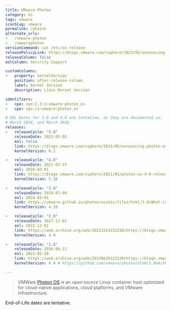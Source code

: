 ```yaml
---
title: VMware Photon
category: os
tags: vmware
iconSlug: vmware
permalink: /photon
alternate_urls:
-   /vmware-photon
-   /vmwarephoton
versionCommand: cat /etc/os-release
releasePolicyLink: https://blogs.vmware.com/vsphere/2023/05/announcing-photon-os-5-0-general-availability.html
releaseColumn: false
eolColumn: Security Support

customColumns:
-   property: kernelVersion
    position: after-release-column
    label: Kernel Version
    description: Linux Kernel Version

identifiers:
-   cpe: cpe:2.3:o:vmware:photon_os
-   cpe: cpe:/o:vmware:photon_os

# EOL Dates for 3.0 and 4.0 are tentative, as they are documented as:
# March 2024, and March 2026.
releases:
-   releaseCycle: "5.0"
    releaseDate: 2023-05-02
    eol: false
    link: https://blogs.vmware.com/vsphere/2023/05/announcing-photon-os-5-0-general-availability.html
    kernelVersion: 6.1

-   releaseCycle: "4.0"
    releaseDate: 2021-02-25
    eol: 2026-03-01
    link: https://blogs.vmware.com/vsphere/2021/02/photon-os-4-0-release-announcement.html
    kernelVersion: 5.10

-   releaseCycle: "3.0"
    releaseDate: 2019-02-08
    eol: 2024-03-01
    link: https://vmware.github.io/photon/assets/files/html/3.0/What-is-New-in-Photon-OS-3.0.html
    kernelVersion: 4.19

-   releaseCycle: "2.0"
    releaseDate: 2017-11-01
    eol: 2022-12-01
    link: https://web.archive.org/web/20221224152228/https://blogs.vmware.com/cloudnative/2017/11/01/version-2-0-project-photon-os/
    kernelVersion: 4.9

-   releaseCycle: "1.0"
    releaseDate: 2016-06-11
    eol: 2022-02-28
    link: https://web.archive.org/web/20220628122239/https://blogs.vmware.com/cloudnative/2016/06/16/vmwares-photon-os-1-0-now-available/
    kernelVersion: 4.4 # https://github.com/vmware/photon/blob/1.0GA/SPECS/linux/linux.spec

---
```


> VMWare [Photon OS](https://vmware.github.io/photon/) is an open source Linux container host
> optimized for cloud-native applications, cloud platforms, and VMware infrastructure.

End-of-Life dates are tentative.

